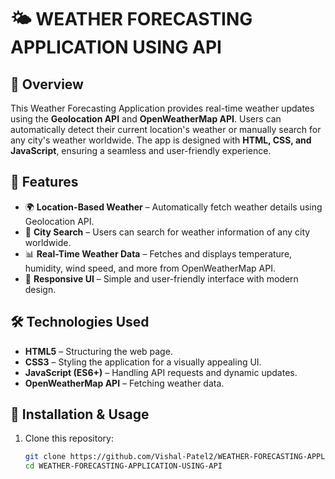 # 🌤 WEATHER FORECASTING APPLICATION USING API

## 📌 Overview
This Weather Forecasting Application provides real-time weather updates using the **Geolocation API** and **OpenWeatherMap API**. Users can automatically detect their current location's weather or manually search for any city's weather worldwide. The app is designed with **HTML, CSS, and JavaScript**, ensuring a seamless and user-friendly experience.

## 🚀 Features
- 🌍 **Location-Based Weather** – Automatically fetch weather details using Geolocation API.
- 🔎 **City Search** – Users can search for weather information of any city worldwide.
- 📊 **Real-Time Weather Data** – Fetches and displays temperature, humidity, wind speed, and more from OpenWeatherMap API.
- 🎨 **Responsive UI** – Simple and user-friendly interface with modern design.

## 🛠️ Technologies Used
- **HTML5** – Structuring the web page.
- **CSS3** – Styling the application for a visually appealing UI.
- **JavaScript (ES6+)** – Handling API requests and dynamic updates.
- **OpenWeatherMap API** – Fetching weather data.
  
## 🔧 Installation & Usage
1. Clone this repository:
   ```bash
   git clone https://github.com/Vishal-Patel2/WEATHER-FORECASTING-APPLICATION-USING-API.git
   cd WEATHER-FORECASTING-APPLICATION-USING-API
